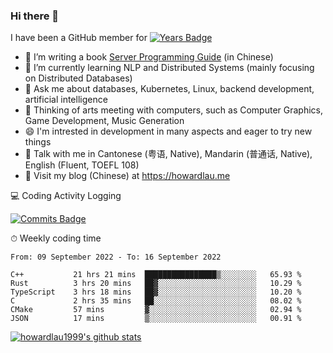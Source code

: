 ### Hi there 👋
I have been a GitHub member for [![Years Badge](https://badges.pufler.dev/years/howardlau1999)](https://badges.pufler.dev)

- 🔭 I’m writing a book [Server Programming Guide](https://github.com/howardlau1999/server-programming-guide) (in Chinese) 
- 🌱 I’m currently learning NLP and Distributed Systems (mainly focusing on Distributed Databases)
- 💬 Ask me about databases, Kubernetes, Linux, backend development, artificial intelligence
- 🤔 Thinking of arts meeting with computers, such as Computer Graphics, Game Development, Music Generation
- 😄 I'm intrested in development in many aspects and eager to try new things
- 💬 Talk with me in Cantonese (粤语, Native), Mandarin (普通话, Native), English (Fluent, TOEFL 108)
- 📕 Visit my blog (Chinese) at https://howardlau.me

<!--
**howardlau1999/howardlau1999** is a ✨ _special_ ✨ repository because its `README.md` (this file) appears on your GitHub profile.

Here are some ideas to get you started:
- 👯 I’m looking to collaborate on ...
- 🤔 I’m looking for help with ...
- 📫 How to reach me: ...
- 😄 Pronouns: ...
- ⚡ Fun fact: ...
-->

💻 Coding Activity Logging

[![Commits Badge](https://badges.pufler.dev/commits/weekly/howardlau1999)](https://badges.pufler.dev)

⏱ Weekly coding time
<!-- Generated By https://github.com/athul/waka-readme -->
<!--START_SECTION:waka-->

```text
From: 09 September 2022 - To: 16 September 2022

C++           21 hrs 21 mins  ████████████████▒░░░░░░░░   65.93 %
Rust          3 hrs 20 mins   ██▓░░░░░░░░░░░░░░░░░░░░░░   10.29 %
TypeScript    3 hrs 18 mins   ██▓░░░░░░░░░░░░░░░░░░░░░░   10.20 %
C             2 hrs 35 mins   ██░░░░░░░░░░░░░░░░░░░░░░░   08.02 %
CMake         57 mins         ▓░░░░░░░░░░░░░░░░░░░░░░░░   02.94 %
JSON          17 mins         ▒░░░░░░░░░░░░░░░░░░░░░░░░   00.91 %
```

<!--END_SECTION:waka-->

[![howardlau1999's github stats](https://github-readme-stats.vercel.app/api?username=howardlau1999)](https://github.com/anuraghazra/github-readme-stats)

<!--[![Top Langs](https://github-readme-stats.vercel.app/api/top-langs/?username=howardlau1999&layout=compact)](https://github.com/anuraghazra/github-readme-stats)-->

<!--1-->
